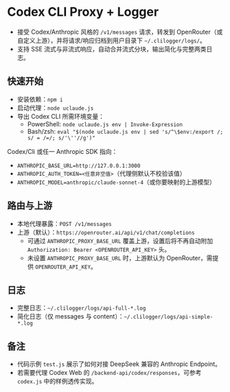 # Codex CLI Proxy + Logger

- 接受 Codex/Anthropic 风格的 `/v1/messages` 请求，转发到 OpenRouter（或自定义上游），并将请求/响应归档到用户目录下 `~/.clilogger/logs/`。
- 支持 SSE 流式与非流式响应，自动合并流式分块，输出简化与完整两类日志。

## 快速开始

- 安装依赖：`npm i`
- 启动代理：`node uclaude.js`
- 导出 Codex CLI 所需环境变量：
  - PowerShell: `node uclaude.js env | Invoke-Expression`
  - Bash/zsh: `eval "$(node uclaude.js env | sed 's/^\$env:/export /; s/ = /=/; s/'\''//g')"`

Codex/Cli 或任一 Anthropic SDK 指向：

- `ANTHROPIC_BASE_URL=http://127.0.0.1:3000`
- `ANTHROPIC_AUTH_TOKEN=<任意非空值>`（代理侧默认不校验该值）
- `ANTHROPIC_MODEL=anthropic/claude-sonnet-4`（或你要映射的上游模型）

## 路由与上游

- 本地代理暴露：`POST /v1/messages`
- 上游（默认）：`https://openrouter.ai/api/v1/chat/completions`
  - 可通过 `ANTHROPIC_PROXY_BASE_URL` 覆盖上游，设置后将不再自动附加 `Authorization: Bearer <OPENROUTER_API_KEY>` 头。
  - 未设置 `ANTHROPIC_PROXY_BASE_URL` 时，上游默认为 OpenRouter，需提供 `OPENROUTER_API_KEY`。

## 日志

- 完整日志：`~/.clilogger/logs/api-full-*.log`
- 简化日志（仅 messages 与 content）：`~/.clilogger/logs/api-simple-*.log`

## 备注

- 代码示例 `test.js` 展示了如何对接 DeepSeek 兼容的 Anthropic Endpoint。
- 若需要代理 Codex Web 的 `/backend-api/codex/responses`，可参考 `codex.js` 中的样例透传实现。
